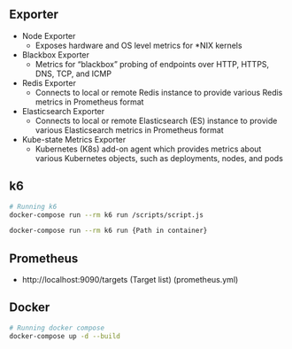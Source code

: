 ## Exporter
- Node Exporter
    - Exposes hardware and OS level metrics for *NIX kernels
- Blackbox Exporter
    - Metrics for “blackbox” probing of endpoints over HTTP, HTTPS, DNS, TCP, and ICMP
- Redis Exporter
    - Connects to local or remote Redis instance to provide various Redis metrics in Prometheus format
- Elasticsearch Exporter
    - Connects to local or remote Elasticsearch (ES) instance to provide various Elasticsearch metrics in Prometheus format
- Kube-state Metrics Exporter
    - Kubernetes (K8s) add-on agent which provides metrics about various Kubernetes objects, such as deployments, nodes, and pods

## k6
``` bash
# Running k6
docker-compose run --rm k6 run /scripts/script.js

docker-compose run --rm k6 run {Path in container}
```

## Prometheus
- http://localhost:9090/targets (Target list) (prometheus.yml)

## Docker
``` bash
# Running docker compose
docker-compose up -d --build
```